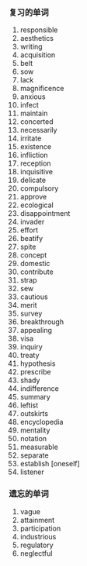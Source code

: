 ### 复习的单词

1. responsible
2. aesthetics
3. writing
4. acquisition
5. belt
6. sow
7. lack
8. magnificence
9. anxious
10. infect
11. maintain
12. concerted
13. necessarily
14. irritate
15. existence
16. infliction
17. reception
18. inquisitive
19. delicate
20. compulsory
21. approve
22. ecological
23. disappointment
24. invader
25. effort
26. beatify
27. spite
28. concept
29. domestic
30. contribute
31. strap
32. sew
33. cautious
34. merit
35. survey
36. breakthrough
37. appealing
38. visa
39. inquiry
40. treaty
41. hypothesis
42. prescribe
43. shady
44. indifference
45. summary
46. leftist
47. outskirts
48. encyclopedia
49. mentality
50. notation
51. measurable
52. separate
53. establish [oneself]
54. listener







### 遗忘的单词

1. vague
2. attainment
3. participation
4. industrious
5. regulatory
6. neglectful